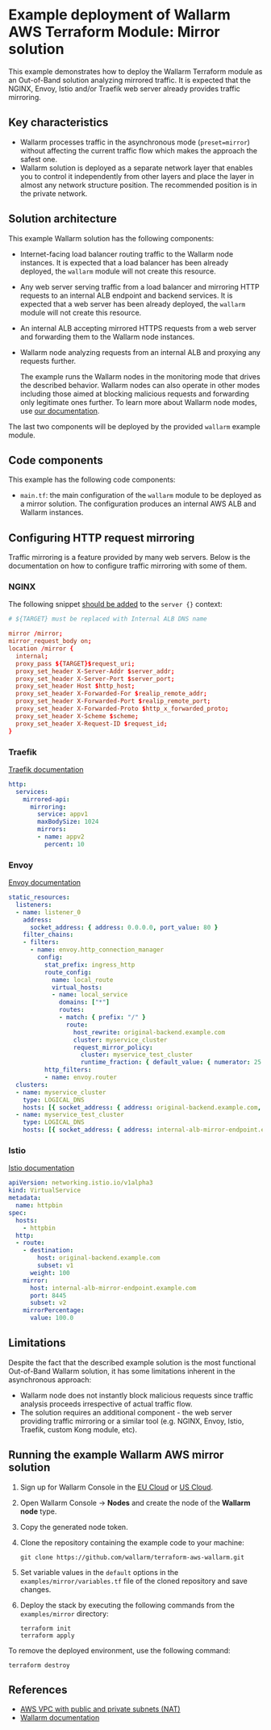 # Example deployment of Wallarm AWS Terraform Module: Mirror solution

This example demonstrates how to deploy the Wallarm Terraform module as an Out-of-Band solution analyzing mirrored traffic. It is expected that the NGINX, Envoy, Istio and/or Traefik web server already provides traffic mirroring.

## Key characteristics

* Wallarm processes traffic in the asynchronous mode (`preset=mirror`) without affecting the current traffic flow which makes the approach the safest one.
* Wallarm solution is deployed as a separate network layer that enables you to control it independently from other layers and place the layer in almost any network structure position. The recommended position is in the private network.

## Solution architecture

<!--TBD ![Wallarm for mirrored traffic](https://github.com/wallarm/terraform-aws-wallarm/blob/main/images/wallarm-for-mirrored-traffic.png?raw=true) -->

This example Wallarm solution has the following components:

* Internet-facing load balancer routing traffic to the Wallarm node instances. It is expected that a load balancer has been already deployed, the `wallarm` module will not create this resource.
* Any web server serving traffic from a load balancer and mirroring HTTP requests to an internal ALB endpoint and backend services. It is expected that a web server has been already deployed, the `wallarm` module will not create this resource.
* An internal ALB accepting mirrored HTTPS requests from a web server and forwarding them to the Wallarm node instances.
* Wallarm node analyzing requests from an internal ALB and proxying any requests further.

    The example runs the Wallarm nodes in the monitoring mode that drives the described behavior. Wallarm nodes can also operate in other modes including those aimed at blocking malicious requests and forwarding only legitimate ones further. To learn more about Wallarm node modes, use [our documentation](https://docs.wallarm.com/admin-en/configure-wallarm-mode/).

The last two components will be deployed by the provided `wallarm` example module.

## Code components

This example has the following code components:

* `main.tf`: the main configuration of the `wallarm` module to be deployed as a mirror solution. The configuration produces an internal AWS ALB and Wallarm instances.

## Configuring HTTP request mirroring

Traffic mirroring is a feature provided by many web servers. Below is the documentation on how to configure traffic mirroring with some of them.

### NGINX

The following snippet [should be added](http://nginx.org/en/docs/http/ngx_http_mirror_module.html) to the `server {}` context:

```conf
# ${TARGET} must be replaced with Internal ALB DNS name

mirror /mirror;
mirror_request_body on;
location /mirror {
  internal;
  proxy_pass ${TARGET}$request_uri;
  proxy_set_header X-Server-Addr $server_addr;
  proxy_set_header X-Server-Port $server_port;
  proxy_set_header Host $http_host;
  proxy_set_header X-Forwarded-For $realip_remote_addr;
  proxy_set_header X-Forwarded-Port $realip_remote_port;
  proxy_set_header X-Forwarded-Proto $http_x_forwarded_proto;
  proxy_set_header X-Scheme $scheme;
  proxy_set_header X-Request-ID $request_id;
}
```

### Traefik

[Traefik documentation](https://doc.traefik.io/traefik/routing/services/#mirroring-service)

```yaml
http:
  services:
    mirrored-api:
      mirroring:
        service: appv1
        maxBodySize: 1024
        mirrors:
        - name: appv2
          percent: 10
```

### Envoy

[Envoy documentation](https://www.envoyproxy.io/docs/envoy/latest/api-v3/config/route/v3/route_components.proto)

```yaml
static_resources:
  listeners:
  - name: listener_0
    address:
      socket_address: { address: 0.0.0.0, port_value: 80 }
    filter_chains:
    - filters:
      - name: envoy.http_connection_manager
        config:
          stat_prefix: ingress_http
          route_config:
            name: local_route
            virtual_hosts:
            - name: local_service
              domains: ["*"]
              routes:
              - match: { prefix: "/" }
                route:
                  host_rewrite: original-backend.example.com
                  cluster: myservice_cluster
                  request_mirror_policy:
                    cluster: myservice_test_cluster
                    runtime_fraction: { default_value: { numerator: 25 } }
          http_filters:
          - name: envoy.router
  clusters:
  - name: myservice_cluster
    type: LOGICAL_DNS
    hosts: [{ socket_address: { address: original-backend.example.com, port_value: 80 }}]
  - name: myservice_test_cluster
    type: LOGICAL_DNS
    hosts: [{ socket_address: { address: internal-alb-mirror-endpoint.example.com, port_value: 8445 }}]
```

### Istio

[Istio documentation](https://istio.io/latest/docs/tasks/traffic-management/mirroring/)

```yaml
apiVersion: networking.istio.io/v1alpha3
kind: VirtualService
metadata:
  name: httpbin
spec:
  hosts:
    - httpbin
  http:
  - route:
    - destination:
        host: original-backend.example.com
        subset: v1
      weight: 100
    mirror:
      host: internal-alb-mirror-endpoint.example.com
      port: 8445
      subset: v2
    mirrorPercentage:
      value: 100.0
```

## Limitations

Despite the fact that the described example solution is the most functional Out-of-Band Wallarm solution, it has some limitations inherent in the asynchronous approach:

* Wallarm node does not instantly block malicious requests since traffic analysis proceeds irrespective of actual traffic flow.
* The solution requires an additional component - the web server providing traffic mirroring or a similar tool (e.g. NGINX, Envoy, Istio, Traefik, custom Kong module, etc).

## Running the example Wallarm AWS mirror solution

1. Sign up for Wallarm Console in the [EU Cloud](https://my.wallarm.com/nodes) or [US Cloud](https://us1.my.wallarm.com/nodes).
1. Open Wallarm Console → **Nodes** and create the node of the **Wallarm node** type.
1. Copy the generated node token.
1. Clone the repository containing the example code to your machine:

    ```
    git clone https://github.com/wallarm/terraform-aws-wallarm.git
    ```
1. Set variable values in the `default` options in the `examples/mirror/variables.tf` file of the cloned repository and save changes.
1. Deploy the stack by executing the following commands from the `examples/mirror` directory:

    ```
    terraform init
    terraform apply
    ```

To remove the deployed environment, use the following command:

```
terraform destroy
```

## References

* [AWS VPC with public and private subnets (NAT)](https://docs.aws.amazon.com/vpc/latest/userguide/VPC_Scenario2.html)
* [Wallarm documentation](https://docs.wallarm.com)
